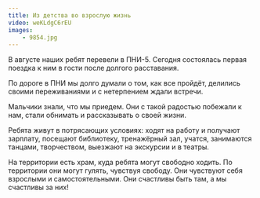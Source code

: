 ```yaml
---
title: Из детства во взрослую жизнь
video: weKLdgC6rEU
images:
    - 9854.jpg
---
```


В августе наших ребят перевели в ПНИ-5. Сегодня состоялась первая поездка к ним в гости после долгого расставания.

По дороге в ПНИ мы долго думали о том, как все пройдёт, делились своими переживаниями и с нетерпением ждали встречи.

<!--more-->
Мальчики знали, что мы приедем. Они с такой радостью побежали к нам, стали обнимать и рассказывать о своей жизни.

Ребята живут в потрясающих условиях: ходят на работу и получают зарплату, посещают библиотеку, тренажёрный зал, учатся,
занимаются танцами, творчеством, выезжают на экскурсии и в театры.

На территории есть храм, куда ребята могут свободно ходить. По территории они могут гулять, чувствуя свободу. Они
чувствуют себя взрослыми и самостоятельными. Они счастливы быть там, а мы счастливы за них!
